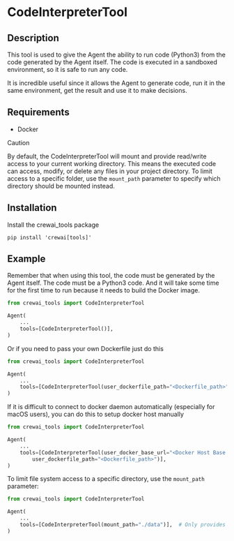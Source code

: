 # CodeInterpreterTool

## Description
This tool is used to give the Agent the ability to run code (Python3) from the code generated by the Agent itself. The code is executed in a sandboxed environment, so it is safe to run any code.

It is incredible useful since it allows the Agent to generate code, run it in the same environment, get the result and use it to make decisions.

## Requirements

- Docker

> [!CAUTION]
> By default, the CodeInterpreterTool will mount and provide read/write access to your current working directory. This means the executed code can access, modify, or delete any files in your project directory. To limit access to a specific folder, use the `mount_path` parameter to specify which directory should be mounted instead.

## Installation
Install the crewai_tools package
```shell
pip install 'crewai[tools]'
```

## Example

Remember that when using this tool, the code must be generated by the Agent itself. The code must be a Python3 code. And it will take some time for the first time to run because it needs to build the Docker image.

```python
from crewai_tools import CodeInterpreterTool

Agent(
    ...
    tools=[CodeInterpreterTool()],
)
```

Or if you need to pass your own Dockerfile just do this

```python
from crewai_tools import CodeInterpreterTool

Agent(
    ...
    tools=[CodeInterpreterTool(user_dockerfile_path="<Dockerfile_path>")],
)
```

If it is difficult to connect to docker daemon automatically (especially for macOS users), you can do this to setup docker host manually

```python 
from crewai_tools import CodeInterpreterTool

Agent(
    ...
    tools=[CodeInterpreterTool(user_docker_base_url="<Docker Host Base Url>",
        user_dockerfile_path="<Dockerfile_path>")],
)

```

To limit file system access to a specific directory, use the `mount_path` parameter:

```python
from crewai_tools import CodeInterpreterTool

Agent(
    ...
    tools=[CodeInterpreterTool(mount_path="./data")],  # Only provides access to ./data folder
)
```

